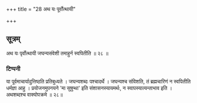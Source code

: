 +++
title = "28 अथ यः पूर्वोत्थायी"

+++
## सूत्रम्
अथ यः पृर्वोत्थायी जघन्यसंवेशी तमाहुर्न
स्वपितीति ॥ २८ ॥  
### टिप्पनी
या पूर्वमाचार्यादुत्तिष्ठति प्रतिबुध्यते । जघन्यशब्दः पश्चादर्थे । जघन्यश्च संविशति, तं ब्रह्मचारिणं न स्वपितीति धर्मज्ञा आहु । प्रयोजनमुपनयने 'मा सुषुप्था' इति संशासनस्यायमर्थः, न स्वापस्यात्यन्ताभाव इति । अथशब्दश्च वाक्योपक्रमे ॥ २८॥  
